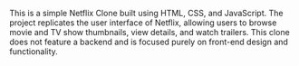 This is a simple Netflix Clone built using HTML, CSS, and JavaScript. The project replicates the user interface of Netflix, allowing users to browse movie and TV show thumbnails, view details, and watch trailers. This clone does not feature a backend and is focused purely on front-end design and functionality.
